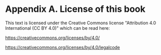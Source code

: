 # Appendix A. License of this book

This text is licensed under the Creative Commons license 
"Attribution 4.0 International (CC BY 4.0)" which can be read here:

<https://creativecommons.org/licenses/by/4.0/>

<https://creativecommons.org/licenses/by/4.0/legalcode>